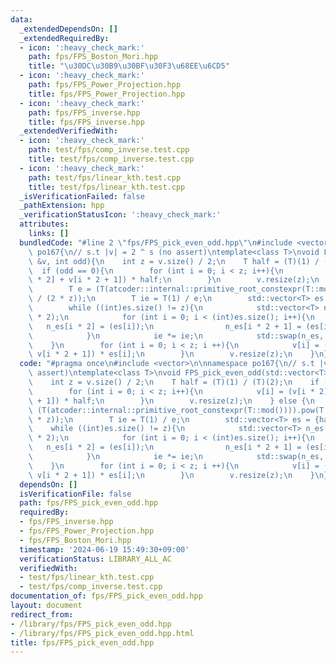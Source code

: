 ```yaml
---
data:
  _extendedDependsOn: []
  _extendedRequiredBy:
  - icon: ':heavy_check_mark:'
    path: fps/FPS_Boston_Mori.hpp
    title: "\u30DC\u30B9\u30BF\u30F3\u68EE\u6CD5"
  - icon: ':heavy_check_mark:'
    path: fps/FPS_Power_Projection.hpp
    title: fps/FPS_Power_Projection.hpp
  - icon: ':heavy_check_mark:'
    path: fps/FPS_inverse.hpp
    title: fps/FPS_inverse.hpp
  _extendedVerifiedWith:
  - icon: ':heavy_check_mark:'
    path: test/fps/comp_inverse.test.cpp
    title: test/fps/comp_inverse.test.cpp
  - icon: ':heavy_check_mark:'
    path: test/fps/linear_kth.test.cpp
    title: test/fps/linear_kth.test.cpp
  _isVerificationFailed: false
  _pathExtension: hpp
  _verificationStatusIcon: ':heavy_check_mark:'
  attributes:
    links: []
  bundledCode: "#line 2 \"fps/FPS_pick_even_odd.hpp\"\n#include <vector>\n\nnamespace\
    \ po167{\n// s.t |v| = 2 ^ s (no assert)\ntemplate<class T>\nvoid FPS_pick_even_odd(std::vector<T>\
    \ &v, int odd){\n    int z = v.size() / 2;\n    T half = (T)(1) / (T)(2);\n  \
    \  if (odd == 0){\n        for (int i = 0; i < z; i++){\n            v[i] = (v[i\
    \ * 2] + v[i * 2 + 1]) * half;\n        }\n        v.resize(z);\n    } else {\n\
    \        T e = (T(atcoder::internal::primitive_root_constexpr(T::mod()))).pow(T::mod()\
    \ / (2 * z));\n        T ie = T(1) / e;\n        std::vector<T> es = {half};\n\
    \        while ((int)es.size() != z){\n            std::vector<T> n_es((int)es.size()\
    \ * 2);\n            for (int i = 0; i < (int)es.size(); i++){\n             \
    \   n_es[i * 2] = (es[i]);\n                n_es[i * 2 + 1] = (es[i] * ie);\n\
    \            }\n            ie *= ie;\n            std::swap(n_es, es);\n    \
    \    }\n        for (int i = 0; i < z; i ++){\n            v[i] = (v[i * 2] -\
    \ v[i * 2 + 1]) * es[i];\n        }\n        v.resize(z);\n    }\n}\n}\n"
  code: "#pragma once\n#include <vector>\n\nnamespace po167{\n// s.t |v| = 2 ^ s (no\
    \ assert)\ntemplate<class T>\nvoid FPS_pick_even_odd(std::vector<T> &v, int odd){\n\
    \    int z = v.size() / 2;\n    T half = (T)(1) / (T)(2);\n    if (odd == 0){\n\
    \        for (int i = 0; i < z; i++){\n            v[i] = (v[i * 2] + v[i * 2\
    \ + 1]) * half;\n        }\n        v.resize(z);\n    } else {\n        T e =\
    \ (T(atcoder::internal::primitive_root_constexpr(T::mod()))).pow(T::mod() / (2\
    \ * z));\n        T ie = T(1) / e;\n        std::vector<T> es = {half};\n    \
    \    while ((int)es.size() != z){\n            std::vector<T> n_es((int)es.size()\
    \ * 2);\n            for (int i = 0; i < (int)es.size(); i++){\n             \
    \   n_es[i * 2] = (es[i]);\n                n_es[i * 2 + 1] = (es[i] * ie);\n\
    \            }\n            ie *= ie;\n            std::swap(n_es, es);\n    \
    \    }\n        for (int i = 0; i < z; i ++){\n            v[i] = (v[i * 2] -\
    \ v[i * 2 + 1]) * es[i];\n        }\n        v.resize(z);\n    }\n}\n}"
  dependsOn: []
  isVerificationFile: false
  path: fps/FPS_pick_even_odd.hpp
  requiredBy:
  - fps/FPS_inverse.hpp
  - fps/FPS_Power_Projection.hpp
  - fps/FPS_Boston_Mori.hpp
  timestamp: '2024-06-19 15:49:30+09:00'
  verificationStatus: LIBRARY_ALL_AC
  verifiedWith:
  - test/fps/linear_kth.test.cpp
  - test/fps/comp_inverse.test.cpp
documentation_of: fps/FPS_pick_even_odd.hpp
layout: document
redirect_from:
- /library/fps/FPS_pick_even_odd.hpp
- /library/fps/FPS_pick_even_odd.hpp.html
title: fps/FPS_pick_even_odd.hpp
---
```


